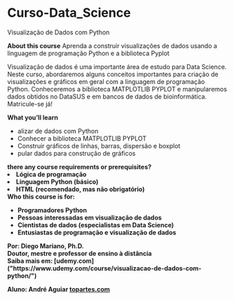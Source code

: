 # Curso-Data_Science
 Visualização de Dados com Python

<b>About this course</b>
Aprenda a construir visualizações de dados usando a linguagem de programação Python e a biblioteca Pyplot

Visualização de dados é uma importante área de estudo para Data Science. Neste curso, abordaremos alguns conceitos importantes para criação de visualizações e gráficos em geral com a linguagem de programação Python. Conheceremos a biblioteca MATPLOTLIB PYPLOT e manipularemos dados obtidos no DataSUS e em bancos de dados de bioinformática. Matricule-se já!

<b>What you’ll learn</b>
<ul>
 <li>alizar de dados com Python</li>
 <li>Conhecer a biblioteca MATPLOTLIB PYPLOT</li>
 <li>Construir gráficos de linhas, barras, dispersão e boxplot</li>
 <li>pular dados para construção de gráficos</li>
</ul>
<b> there any course requirements or prerequisites?</
<ul>
 <li>Lógica de programação</li>
 <li>Linguagem Python (básico)</li>
 <li>HTML (recomendado, mas não obrigatório)</li>
</ul>
<b>Who this course is for:</b>
<ul>
 <li>Programadores Python</li>
 <li>Pessoas interessadas em visualização de dados</li>
 <li>Cientistas de dados (especialistas em Data Science)</li>
 <li>Entusiastas de programação e visualização de dados</li>
</ul>
Por: <b>Diego Mariano, Ph.D.<b><br />
Doutor, mestre e professor de ensino à distância<br />
Saiba mais em: [udemy.com]("https://www.udemy.com/course/visualizacao-de-dados-com-python/")<br />
 
 Aluno: André Aguiar
 [topartes.com]("http://topartes.com.br")
